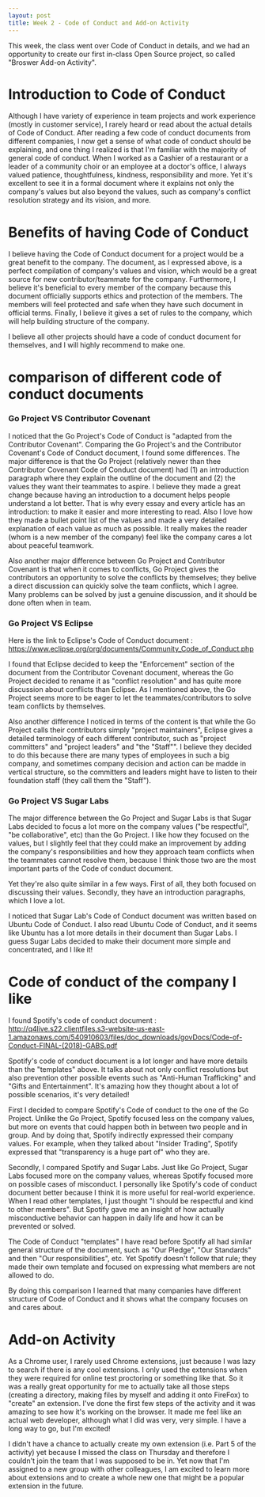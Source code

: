 ```yaml
---
layout: post
title: Week 2 - Code of Conduct and Add-on Activity
---
```


This week, the class went over Code of Conduct in details, and we had an opportunity to create our first in-class Open Source project, so called "Broswer Add-on Activity".

# Introduction to Code of Conduct

Although I have variety of experience in team projects and work experience (mostly in customer service), I rarely heard or read about the actual details of Code of Conduct. After reading a few code of conduct documents from different companies, I now get a sense of what code of conduct should be explaining, and one thing I realized is that I'm familiar with the majority of general code of conduct. When I worked as a Cashier of a restaurant or a leader of a community choir or an employee at a doctor's office, I always valued patience, thoughtfulness, kindness, responsibility and more. Yet it's excellent to see it in a formal document where it explains not only the company's values but also beyond the values, such as company's conflict resolution strategy and its vision, and more.

# Benefits of having Code of Conduct

I believe having the Code of Conduct document for a project would be a great benefit to the company. The document, as I expressed above, is a perfect compilation of company's values and vision, which would be a great source for new contributor/teammate for the company. Furthermore, I believe it's beneficial to every member of the company because this document officially supports ethics and protection of the members. The members will feel protected and safe when they have such document in official terms. Finally, I believe it gives a set of rules to the company, which will help building structure of the company. 

I believe all other projects should have a code of conduct document for themselves, and I will highly recommend to make one.

# comparison of different code of conduct documents

### Go Project VS Contributor Covenant

I noticed that the Go Project's Code of Conduct is "adapted from the Contributor Covenant". Comparing the Go Project's and the Contributor Covenant's Code of Conduct document, I found some differences. The major difference is that the Go Project (relatively newer than thee Contributor Covenant Code of Conduct document) had (1) an introduction paragraph where they explain the outline of the document and (2) the values they want their teammates to aspire. I believe they made a great change because having an introduction to a document helps people understand a lot better. That is why every essay and every article has an introduction: to make it easier and more interesting to read. Also I love how they made a bullet point list of the values and made a very detailed explanation of each value as much as possible. It really makes the reader (whom is a new member of the company) feel like the company cares a lot about peaceful teamwork.

Also another major difference between Go Project and Contributor Covenant is that when it comes to conflicts, Go Project gives the contributors an opportunity to solve the conflicts by themselves; they belive a direct discussion can quickly solve the team conflicts, which I agree. Many problems can be solved by just a genuine discussion, and it should be done often when in team.

### Go Project VS Eclipse

Here is the link to Eclipse's Code of Conduct document : https://www.eclipse.org/org/documents/Community_Code_of_Conduct.php

I found that Eclipse decided to keep the "Enforcement" section of the document from the Contributor Covenant document, whereas the Go Project decided to rename it as "conflict resolution" and has quite more discussion about conflicts than Eclipse. As I mentioned above, the Go Project seems more to be eager to let the teammates/contributors to solve team conflicts by themselves.

Also another difference I noticed in terms of the content is that while the Go Project calls their contributors simply "project maintainers", Eclipse gives a detailed terminology of each different contributor, such as "project committers" and "project leaders" and "the "Staff"". I believe they decided to do this because there are many types of employees in such a big company, and sometimes company decision and action can be madde in vertical structure, so the committers and leaders might have to listen to their foundation staff (they call them the "Staff").

### Go Project VS Sugar Labs

The major difference between the Go Project and Sugar Labs is that Sugar Labs decided to focus a lot more on the company values ("be respectful", "be collaborative", etc) than the Go Project. I like how they focused on the values, but I slightly feel that they could make an improvement by adding the company's responsibilities and how they approach team conflicts when the teammates cannot resolve them, because I think those two are the most important parts of the Code of conduct document.

Yet they're also quite similar in a few ways. First of all, they both focused on discussing their values. Secondly, they have an introduction paragraphs, which I love a lot.

I noticed that Sugar Lab's Code of Conduct document was written based on Ubuntu Code of Conduct. I also read Ubuntu Code of Conduct, and it seems like Ubuntu has a lot more details in their document than Sugar Labs. I guess Sugar Labs decided to make their document more simple and concentrated, and I like it!

# Code of conduct of the company I like

I found Spotify's code of conduct document : http://q4live.s22.clientfiles.s3-website-us-east-1.amazonaws.com/540910603/files/doc_downloads/govDocs/Code-of-Conduct-FINAL-(2018)-GABS.pdf

Spotify's code of conduct document is a lot longer and have more details than the "templates" above. It talks about not only conflict resolutions but also prevention other possible events such as "Anti-Human Trafficking" and "Gifts and Entertainment". It's amazing how they thought about a lot of possible scenarios, it's very detailed!

First I decided to compare Spotify's Code of conduct to the one of the Go Project. Unlike the Go Project, Spotify focused less on the company values, but more on events that could happen both in between two people and in group. And by doing that, Spotify indirectly expressed their company values. For example, when they talked about "Insider Trading", Spotify expressed that "transparency is a huge part of" who they are. 

Secondly, I compared Spotify and Sugar Labs. Just like Go Project, Sugar Labs focused more on the company values, whereas Spotify focused more on possible cases of misconduct. I personally like Spotify's code of conduct document better because I think it is more useful for real-world experience. When I read other templates, I just thought "I should be respectful and kind to other members". But Spotify gave me an insight of how actually misconductive behavior can happen in daily life and how it can be prevented or solved. 

The Code of Conduct "templates" I have read before Spotify all had similar general structure of the document, such as "Our Pledge", "Our Standards" and then "Our responsibilities", etc. Yet Spotify doesn't follow that rule; they made their own template and focused on expressing what members are not allowed to do.

By doing this comparison I learned that many companies have different structure of Code of Conduct and it shows what the company focuses on and cares about.

# Add-on Activity

As a Chrome user, I rarely used Chrome extensions, just because I was lazy to search if there is any cool extensions. I only used the extensions when they were required for online test proctoring or something like that. So it was a really great opportunity for me to actually take all those steps (creating a directory, making files by myself and adding it onto FireFox) to "create" an extension. I've done the first few steps of the activity and it was amazing to see how it's working on the browser. It made me feel like an actual web developer, although what I did was very, very simple. I have a long way to go, but I'm excited!

I didn't have a chance to actually create my own extension (i.e. Part 5 of the activity) yet because I missed the class on Thursday and therefore I couldn't join the team that I was supposed to be in. Yet now that I'm assigned to a new group with other colleagues, I am excited to learn more about extensions and to create a whole new one that might be a popular extension in the future.


